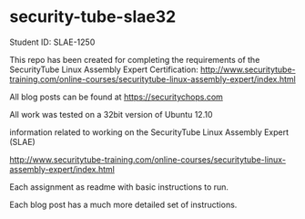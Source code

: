 # security-tube-slae32

Student ID: SLAE-1250

This repo has been created for completing the requirements of the SecurityTube Linux Assembly Expert Certification:
http://www.securitytube-training.com/online-courses/securitytube-linux-assembly-expert/index.html

All blog posts can be found at https://securitychops.com

All work was tested on a 32bit version of Ubuntu 12.10

information related to working on the SecurityTube Linux Assembly Expert (SLAE)

http://www.securitytube-training.com/online-courses/securitytube-linux-assembly-expert/index.html

Each assignment as readme with basic instructions to run.

Each blog post has a much more detailed set of instructions.
